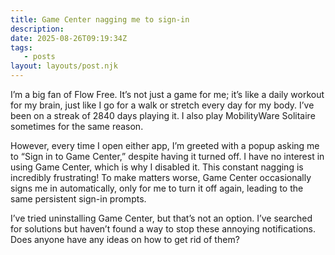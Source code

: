 ```yaml
---
title: Game Center nagging me to sign-in
description:
date: 2025-08-26T09:19:34Z
tags:
   - posts
layout: layouts/post.njk
---
```


I’m a big fan of Flow Free. It’s not just a game for me; it’s like a daily workout for my brain, just like I go for a walk or stretch every day for my body. I’ve been on a streak of 2840 days playing it. I also play MobilityWare Solitaire sometimes for the same reason.

However, every time I open either app, I’m greeted with a popup asking me to “Sign in to Game Center,” despite having it turned off. I have no interest in using Game Center, which is why I disabled it. This constant nagging is incredibly frustrating! To make matters worse, Game Center occasionally signs me in automatically, only for me to turn it off again, leading to the same persistent sign-in prompts.

I’ve tried uninstalling Game Center, but that’s not an option. I’ve searched for solutions but haven’t found a way to stop these annoying notifications. Does anyone have any ideas on how to get rid of them?
